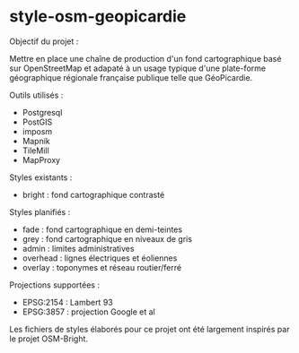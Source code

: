 style-osm-geopicardie
=====================

Objectif du projet :

Mettre en place une chaîne de production d'un fond cartographique basé sur 
OpenStreetMap et adapaté à un usage typique d'une plate-forme géographique 
régionale française publique telle que GéoPicardie.


Outils utilisés :
* Postgresql
* PostGIS
* imposm
* Mapnik
* TileMill
* MapProxy


Styles existants :
* bright : fond cartographique contrasté

Styles planifiés :
* fade : fond cartographique en demi-teintes
* grey : fond cartographique en niveaux de gris
* admin : limites administratives
* overhead : lignes électriques et éoliennes
* overlay : toponymes et réseau routier/ferré


Projections supportées :
* EPSG:2154 : Lambert 93
* EPSG:3857 : projection Google et al


Les fichiers de styles élaborés pour ce projet ont été largement inspirés par 
le projet OSM-Bright.